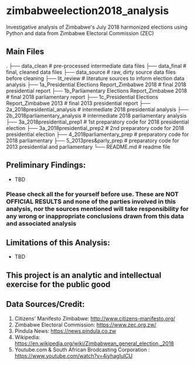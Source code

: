 # zimbabweelection2018_analysis
Investigative analysis of Zimbabwe's July 2018 harmonized elections using Python and data from Zimbabwe Electoral Commission (ZEC)

## Main Files
.
├── data_clean                                        # pre-processed intermediate data files
├── data_final                                        # final, cleaned data files
├── data_source                                       # raw, dirty source data files before cleaning 
├── lit_review                                        # literature sources to inform election data analysis
├── 1a_Presidential Elections Report_Zimbabwe 2018    # final 2018 presidential report
├── 1b_Parliamentary Elections Report_Zimbabwe 2018   # final 2018 parliamentary report
├── 1c_Presidential Elections Report_Zimbabwe 2013    # final 2013 presidential report
├── 2a_2018presidential_analysis                      # intermediate 2018 presidential analysis
├── 2b_2018parliamentary_analysis                     # intermediate 2018 parliamentary analysis
├── 3a_2018presidential_prep1                         # 1st preparatory code for 2018 presidential election
├── 3a_2018presidential_prep2                         # 2nd preparatory code for 2018 presidential election
├── 4_2018parliamentary_prep                          # preparatory code for 2018 parliamentary
├── 5_2013pres&parly_prep                             # preparatory code for 2013 presidential and parliamentary
└── README.md                                         # readme file

## Preliminary Findings:
 - TBD
### Please check all the for yourself before use. These are NOT OFFICIAL RESULTS and none of the parties involved in this analysis, nor the sources mentioned will take responsibility for any wrong or inappropriate conclusions drawn from this data and associated analysis

## Limitations of this Analysis:
- TBD

## This project is an analytic and intellectual exercise for the public good 

## Data Sources/Credit:
1. Citizens' Manifesto Zimbabwe: http://www.citizens-manifesto.org/
2. Zimbabwe Electoral Commission: https://www.zec.org.zw/
3. Pindula News: https://news.pindula.co.zw
4. Wikipedia: https://en.wikipedia.org/wiki/Zimbabwean_general_election,_2018
5. Youtube.com & South African Brodcasting Corporation : https://www.youtube.com/watch?v=4iyhagIulCU
